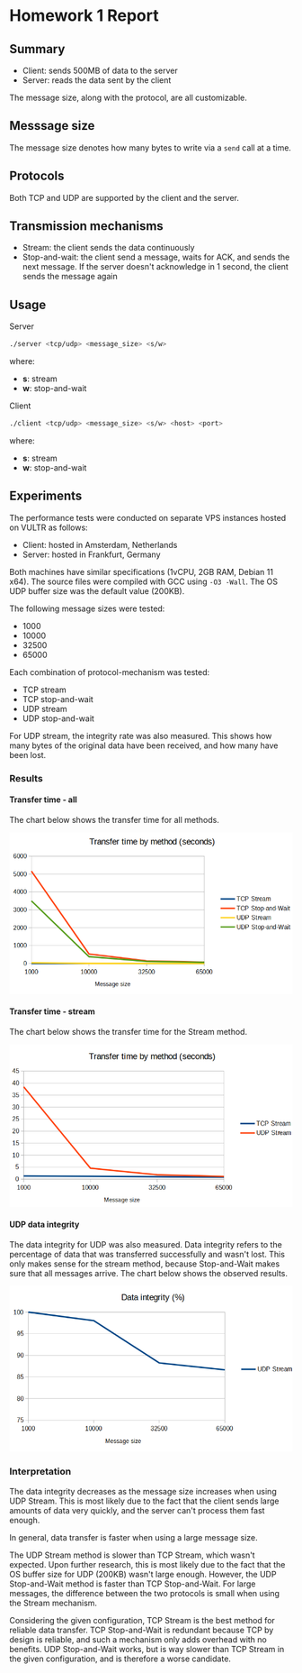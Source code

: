 # Homework 1 Report

## Summary

- Client: sends 500MB of data to the server
- Server: reads the data sent by the client

The message size, along with the protocol, are all customizable.

## Messsage size

The message size denotes how many bytes to write via a `send` call at a time.

## Protocols

Both TCP and UDP are supported by the client and the server.

## Transmission mechanisms

- Stream: the client sends the data continuously
- Stop-and-wait: the client send a message, waits for ACK, and sends the next message. If the server doesn't acknowledge in 1 second, the client sends the message again

## Usage

Server

```sh
./server <tcp/udp> <message_size> <s/w>
```

where:

- **s**: stream
- **w**: stop-and-wait

Client

```sh
./client <tcp/udp> <message_size> <s/w> <host> <port>
```

where:

- **s**: stream
- **w**: stop-and-wait

## Experiments

The performance tests were conducted on separate VPS instances hosted on VULTR as follows:

- Client: hosted in Amsterdam, Netherlands
- Server: hosted in Frankfurt, Germany

Both machines have similar specifications (1vCPU, 2GB RAM, Debian 11 x64). The source files were compiled with GCC using `-O3 -Wall`. The OS UDP buffer size was the default value (200KB).

The following message sizes were tested:

- 1000
- 10000
- 32500
- 65000

Each combination of protocol-mechanism was tested:

- TCP stream
- TCP stop-and-wait
- UDP stream
- UDP stop-and-wait

For UDP stream, the integrity rate was also measured. This shows how many bytes of the original data have been received, and how many have been lost.

### Results

#### Transfer time - all

The chart below shows the transfer time for all methods.

<p align="center">
  <img src="results/transfer_all.png" alt="transfer time">
</p>

#### Transfer time - stream

The chart below shows the transfer time for the Stream method.

<p align="center">
  <img src="results/transfer_stream.png" alt="transfer time">
</p>

#### UDP data integrity

The data integrity for UDP was also measured. Data integrity refers to the percentage of data that was transferred successfully and wasn't lost. This only makes sense for the stream method, because Stop-and-Wait makes sure that all messages arrive. The chart below shows the observed results.

<p align="center">
  <img src="results/data_integrity.png" alt="data integrity">
</p>

### Interpretation

The data integrity decreases as the message size increases when using UDP Stream. This is most likely due to the fact that the client
sends large amounts of data very quickly, and the server can't process them fast enough.

In general, data transfer is faster when using a large message size.

The UDP Stream method is slower than TCP Stream, which wasn't expected. Upon further research, this is most likely due to the fact that
the OS buffer size for UDP (200KB) wasn't large enough. However, the UDP Stop-and-Wait method is faster than TCP Stop-and-Wait. For large messages, the difference between the two protocols is small when using the Stream mechanism.

Considering the given configuration, TCP Stream is the best method for reliable data transfer. TCP Stop-and-Wait is redundant because TCP by design is reliable, and such a mechanism only adds overhead with no benefits. UDP Stop-and-Wait works, but is way slower than TCP Stream in the given configuration, and is therefore a worse candidate.